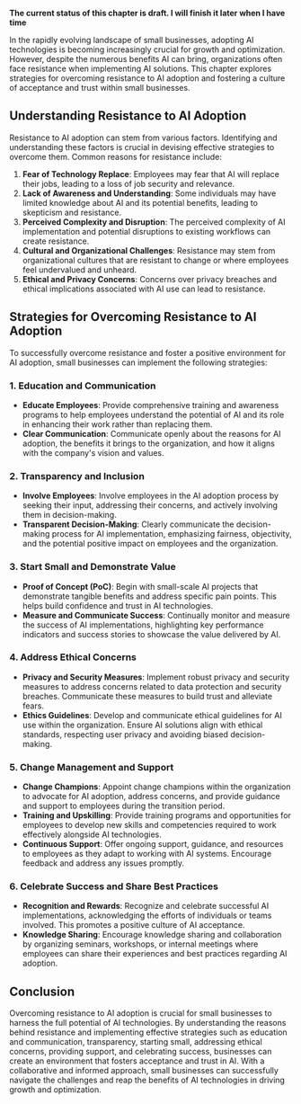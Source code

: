**The current status of this chapter is draft. I will finish it later when I have time**

In the rapidly evolving landscape of small businesses, adopting AI technologies is becoming increasingly crucial for growth and optimization. However, despite the numerous benefits AI can bring, organizations often face resistance when implementing AI solutions. This chapter explores strategies for overcoming resistance to AI adoption and fostering a culture of acceptance and trust within small businesses.

Understanding Resistance to AI Adoption
---------------------------------------

Resistance to AI adoption can stem from various factors. Identifying and understanding these factors is crucial in devising effective strategies to overcome them. Common reasons for resistance include:

1. **Fear of Technology Replace**: Employees may fear that AI will replace their jobs, leading to a loss of job security and relevance.
2. **Lack of Awareness and Understanding**: Some individuals may have limited knowledge about AI and its potential benefits, leading to skepticism and resistance.
3. **Perceived Complexity and Disruption**: The perceived complexity of AI implementation and potential disruptions to existing workflows can create resistance.
4. **Cultural and Organizational Challenges**: Resistance may stem from organizational cultures that are resistant to change or where employees feel undervalued and unheard.
5. **Ethical and Privacy Concerns**: Concerns over privacy breaches and ethical implications associated with AI use can lead to resistance.

Strategies for Overcoming Resistance to AI Adoption
---------------------------------------------------

To successfully overcome resistance and foster a positive environment for AI adoption, small businesses can implement the following strategies:

### 1. **Education and Communication**

* **Educate Employees**: Provide comprehensive training and awareness programs to help employees understand the potential of AI and its role in enhancing their work rather than replacing them.
* **Clear Communication**: Communicate openly about the reasons for AI adoption, the benefits it brings to the organization, and how it aligns with the company's vision and values.

### 2. **Transparency and Inclusion**

* **Involve Employees**: Involve employees in the AI adoption process by seeking their input, addressing their concerns, and actively involving them in decision-making.
* **Transparent Decision-Making**: Clearly communicate the decision-making process for AI implementation, emphasizing fairness, objectivity, and the potential positive impact on employees and the organization.

### 3. **Start Small and Demonstrate Value**

* **Proof of Concept (PoC)**: Begin with small-scale AI projects that demonstrate tangible benefits and address specific pain points. This helps build confidence and trust in AI technologies.
* **Measure and Communicate Success**: Continually monitor and measure the success of AI implementations, highlighting key performance indicators and success stories to showcase the value delivered by AI.

### 4. **Address Ethical Concerns**

* **Privacy and Security Measures**: Implement robust privacy and security measures to address concerns related to data protection and security breaches. Communicate these measures to build trust and alleviate fears.
* **Ethics Guidelines**: Develop and communicate ethical guidelines for AI use within the organization. Ensure AI solutions align with ethical standards, respecting user privacy and avoiding biased decision-making.

### 5. **Change Management and Support**

* **Change Champions**: Appoint change champions within the organization to advocate for AI adoption, address concerns, and provide guidance and support to employees during the transition period.
* **Training and Upskilling**: Provide training programs and opportunities for employees to develop new skills and competencies required to work effectively alongside AI technologies.
* **Continuous Support**: Offer ongoing support, guidance, and resources to employees as they adapt to working with AI systems. Encourage feedback and address any issues promptly.

### 6. **Celebrate Success and Share Best Practices**

* **Recognition and Rewards**: Recognize and celebrate successful AI implementations, acknowledging the efforts of individuals or teams involved. This promotes a positive culture of AI acceptance.
* **Knowledge Sharing**: Encourage knowledge sharing and collaboration by organizing seminars, workshops, or internal meetings where employees can share their experiences and best practices regarding AI adoption.

Conclusion
----------

Overcoming resistance to AI adoption is crucial for small businesses to harness the full potential of AI technologies. By understanding the reasons behind resistance and implementing effective strategies such as education and communication, transparency, starting small, addressing ethical concerns, providing support, and celebrating success, businesses can create an environment that fosters acceptance and trust in AI. With a collaborative and informed approach, small businesses can successfully navigate the challenges and reap the benefits of AI technologies in driving growth and optimization.
